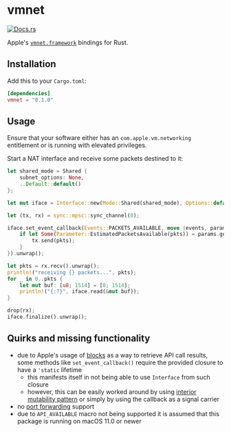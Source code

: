 # vmnet

[![Docs.rs](https://img.shields.io/docsrs/vmnet)](https://docs.rs/vmnet)

Apple's [`vmnet.framework`](https://developer.apple.com/documentation/vmnet) bindings for Rust.

## Installation

Add this to your `Cargo.toml`:

```toml
[dependencies]
vmnet = "0.1.0"
```

## Usage

Ensure that your software either has an `com.apple.vm.networking` entitlement or is running with elevated privileges.

Start a NAT interface and receive some packets destined to it:

```rust
let shared_mode = Shared {
    subnet_options: None,
    ..Default::default()
};

let mut iface = Interface::new(Mode::Shared(shared_mode), Options::default()).unwrap();

let (tx, rx) = sync::mpsc::sync_channel(0);

iface.set_event_callback(Events::PACKETS_AVAILABLE, move |events, params| {
    if let Some(Parameter::EstimatedPacketsAvailable(pkts)) = params.get(ParameterKind::EstimatedPacketsAvailable) {
        tx.send(pkts);
    }
}).unwrap();

let pkts = rx.recv().unwrap();
println!("receiving {} packets...", pkts);
for _ in 0..pkts {
    let mut buf: [u8; 1514] = [0; 1514];
    println!("{:?}", iface.read(&mut buf));
}

drop(rx);
iface.finalize().unwrap();
```

## Quirks and missing functionality

* due to Apple's usage of [blocks](https://en.wikipedia.org/wiki/Blocks_(C_language_extension)) as a way to retrieve API call results, some methods like `set_event_callback()` require the provided closure to have a `'static` lifetime
  * this manifests itself in not being able to use `Interface` from such closure
  * however, this can be easily worked around by using [interior mutability pattern](https://doc.rust-lang.org/book/ch15-05-interior-mutability.html) or simply by using the callback as a signal carrier
* no [port forwarding](https://developer.apple.com/documentation/vmnet/vmnet_functions) support
* due to `API_AVAILABLE` macro not being supported it is assumed that this package is running on macOS 11.0 or newer
